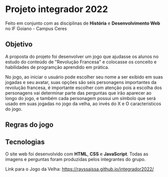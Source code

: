 # Projeto integrador 2022

Feito em conjunto com as disciplinas de **História** e **Desenvolvimento Web** no IF Goiano - Campus Ceres 

## Objetivo
A proposta do projeto foi desenvolver um jogo que ajudasse os alunos no estudo do conteúdo de "Revolução Francesa" e colocasse os conceito e habilidades de programção aprendido em prática.

No jogo, ao iniciar o usuário pode escolher seu nome a ser exibido em suas jogadas e seu avatar, suas opções são seis personagens importantes da revolução francesa, é importante escolher com atenção pois a escolha dos personagens vai determinar parte das perguntas que irão aparecer ao longo do jogo, e também cada personagem possui um símbolo que será usado em suas jogadas no jogo da velha, ao invés do X e O caracteristicos do jogo.

## Regras do jogo

## Tecnologias
O site web foi desenvolvido com **HTML**, **CSS** e **JavaScript**.
Todas as imagens e perguntas foram produzidas pelos integrantes do grupo.

Link para o Jogo da Velha: https://rayssaissa.github.io/integrador2022/
